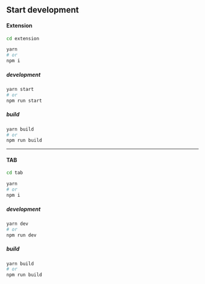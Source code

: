 ## Start development

#### Extension

```bash
cd extension

yarn
# or
npm i
```

##### development

```bash
yarn start
# or
npm run start
```

##### build

```bash
yarn build
# or
npm run build
```

----

#### TAB

```bash
cd tab

yarn
# or
npm i
```

##### development

```bash
yarn dev
# or
npm run dev
```

##### build

```bash
yarn build
# or
npm run build
```